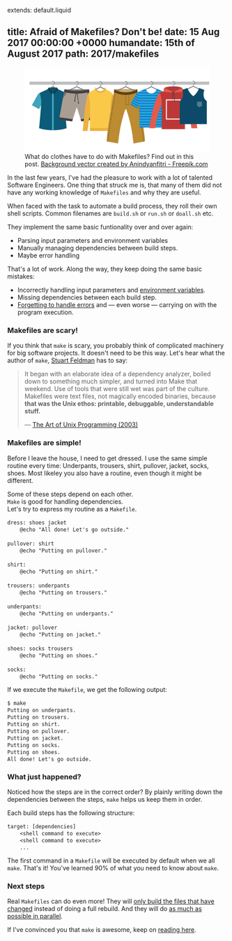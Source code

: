 extends: default.liquid

title:      Afraid of Makefiles? Don't be!
date:       15 Aug 2017 00:00:00 +0000
humandate:  15th of August 2017
path:       2017/makefiles
---

<figure>
  <img src="/img/posts/2017/make/clothes.svg" alt="Different clothes on a hanging rail.">
  <figcaption>
  What do clothes have to do with Makefiles? Find out in this post.
  <a href="http://www.freepik.com/free-photos-vectors/background">Background vector created by Anindyanfitri - Freepik.com</a>
  </figcaption>
</figure

In the last few years, I've had the pleasure to work with a lot of talented Software Engineers.
One thing that struck me is, that many of them did not have any working knowledge of `Makefiles` 
and why they are useful.

When faced with the task to automate a build process, they roll their own shell scripts.
Common filenames are `build.sh` or `run.sh` or `doall.sh` etc.  

They implement the same basic funtionality over and over again:

* Parsing input parameters and environment variables
* Manually managing dependencies between build steps.
* Maybe error handling

That's a lot of work. Along the way, they keep doing the same basic mistakes:

* Incorrectly handling input parameters and [environment variables](https://en.wikipedia.org/wiki/Shellshock_(software_bug)).
* Missing dependencies between each build step.
* [Forgetting to handle errors](http://www.davidpashley.com/articles/writing-robust-shell-scripts/) and &mdash; even worse &mdash; carrying on with the program execution.

### Makefiles are scary!

If you think that `make` is scary, you probably think of complicated machinery for big software projects.
It doesn't need to be this way. Let's hear what the author of `make`, [Stuart Feldman](https://en.wikipedia.org/wiki/Stuart_Feldman) has to say:

> It began with an elaborate idea of a dependency analyzer, boiled down to something much simpler, and turned into Make that weekend. Use of tools that were still wet was part of the culture. Makefiles were text files, not magically encoded binaries, because **that was the Unix ethos: printable, debuggable, understandable stuff.**  
>
> &mdash; [The Art of Unix Programming (2003)](http://nakamotoinstitute.org/static/docs/taoup.pdf)

### Makefiles are simple!

Before I leave the house, I need to get dressed.
I use the same simple routine every time:
Underpants, trousers, shirt, pullover, jacket, socks, shoes.
Most likeley you also have a routine, even though it might be different.

Some of these steps depend on each other.  
`Make` is good for handling dependencies.  
Let's try to express my routine as a `Makefile`.

```make
dress: shoes jacket
	@echo "All done! Let's go outside."

pullover: shirt
	@echo "Putting on pullover."

shirt:
	@echo "Putting on shirt."

trousers: underpants
	@echo "Putting on trousers."

underpants:
	@echo "Putting on underpants."

jacket: pullover
	@echo "Putting on jacket."

shoes: socks trousers
	@echo "Putting on shoes."

socks:
	@echo "Putting on socks."
```

If we execute the `Makefile`, we get the following output:

```
$ make
Putting on underpants.
Putting on trousers.
Putting on shirt.
Putting on pullover.
Putting on jacket.
Putting on socks.
Putting on shoes.
All done! Let's go outside.
```

### What just happened?

Noticed how the steps are in the correct order?
By plainly writing down the dependencies between the steps, `make` helps us keep them in order.

Each build steps has the following structure:

```make
target: [dependencies]
	<shell command to execute>
	<shell command to execute>
	...
```

The first command in a `Makefile` will be executed by default when we all `make`.
That's it! You've learned 90% of what you need to know about `make`.

### Next steps

Real `Makefiles` can do even more! They will [only build the files that have changed](https://stackoverflow.com/a/3798609/270334) instead of doing a full rebuild.
And they will do [as much as possible in parallel](https://stackoverflow.com/a/3841803/270334).

If I've convinced you that `make` is awesome, keep on [reading here](https://learnxinyminutes.com/docs/make/).


